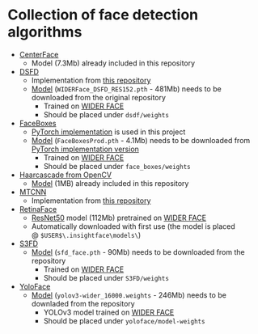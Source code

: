 # Collection of face detection algorithms



- [CenterFace](https://github.com/Star-Clouds/CenterFace) 
  - Model (7.3Mb) already included in this repository
- [DSFD](https://github.com/TencentYoutuResearch/FaceDetection-DSFD) 
  - Implementation from [this repository](https://github.com/hukkelas/DSFD-Pytorch-Inference)
  - [Model](https://drive.google.com/file/d/1WeXlNYsM6dMP3xQQELI-4gxhwKUQxc3-/view) (`WIDERFace_DSFD_RES152.pth` - 481Mb) needs to be downloaded from the original repository
    - Trained on [WIDER FACE](http://shuoyang1213.me/WIDERFACE/)
    - Should be placed under `dsdf/weights` 
- [FaceBoxes](https://github.com/sfzhang15/FaceBoxes)
  - [PyTorch implementation](https://github.com/zisianw/FaceBoxes.PyTorch) is used in this project
  - [Model](https://drive.google.com/file/d/1tRVwOlu0QtjvADQ2H7vqrRwsWEmaqioI/edit) (`FaceBoxesProd.pth` - 4.1Mb) needs to be downloaded from [PyTorch implementation version](https://github.com/zisianw/FaceBoxes.PyTorch)
    - Trained on [WIDER FACE](http://shuoyang1213.me/WIDERFACE/)
    - Should be placed under `face_boxes/weights`
- [Haarcascade from OpenCV](https://github.com/opencv/opencv)
  - [Model](./haarcascade/haarcascade_frontalface_default.xml) (1MB) already included in this repository
- [MTCNN](https://github.com/ipazc/mtcnn)
  - Implementation from [this repository](https://github.com/timesler/facenet-pytorch)
- [RetinaFace](https://github.com/deepinsight/insightface/tree/master/RetinaFace)
  - [ResNet50](https://www.dropbox.com/s/53ftnlarhyrpkg2/retinaface-R50.zip?dl=0) model (112Mb) pretrained on [WIDER FACE](http://shuoyang1213.me/WIDERFACE/) 
  - Automatically downloaded with first use (the model is placed @ `$USER$\.insightface\models\`)
- [S3FD]() 
  - [Model](https://drive.google.com/file/d/1Dyr-s3mAQEj-AXCz8YIIYt6Zl3JpjFQ7/view) (`sfd_face.pth` - 90Mb) needs to be downloaded from the repository 
    - Trained on  [WIDER FACE](http://shuoyang1213.me/WIDERFACE/)
    - Should be placed under `S3FD/weights`
- [YoloFace](https://github.com/sthanhng/yoloface)
  - [Model](https://drive.google.com/file/d/1xYasjU52whXMLT5MtF7RCPQkV66993oR/view) (`yolov3-wider_16000.weights` - 246Mb) needs to be downladed from the repository
    - YOLOv3 model trained on [WIDER FACE](http://shuoyang1213.me/WIDERFACE/)
    - Should be placed under `yoloface/model-weights`

